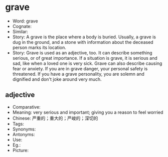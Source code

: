 # grave

- Word: grave
- Cognate: 
- Similar: 
- Story: A grave is the place where a body is buried. Usually, a grave is dug in the ground, and a stone with information about the deceased person marks its location.
- Story: Grave is used as an adjective, too. It can describe something serious, or of great importance. If a situation is grave, it is serious and sad, like when a loved one is very sick. Grave can also describe causing fear or anxiety. If you are in grave danger, your personal safety is threatened. If you have a grave personality, you are solemn and dignified and don't joke around very much.

## adjective

- Comparative: 
- Meaning: very serious and important; giving you a reason to feel worried
- Chinese: 严重的；重大的；严峻的；深切的
- Tags: 
- Synonyms: 
- Antonyms: 
- Use: 
- Eg.: 
- Picture: 

